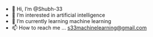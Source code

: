 - 👋 Hi, I’m @Shubh-33
- 👀 I’m interested in artificial intelligence
- 🌱 I’m currently learning machine learning
- 📫 How to reach me ...   s33machinelearning@gmail.com


